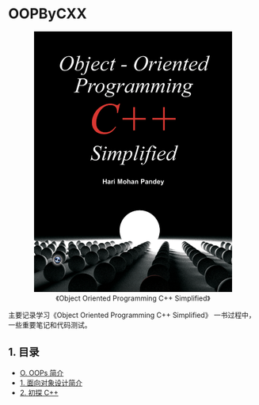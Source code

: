 # OOPByCXX
<center>
<img src="../images/OOPByCXX.png" alt="OOP" width=400>
</center>
<div style="text-align: center;">
《Object Oriented Programming C++ Simplified》
</div>

主要记录学习《Object Oriented Programming C++ Simplified》
一书过程中，一些重要笔记和代码测试。

## 1. 目录

+ [O. OOPs 简介](./Chapters/ch0.md)
+ [1. 面向对象设计简介](./Chapters/ch1.md)
+ [2. 初探 C++](./Chapters/ch2.md)